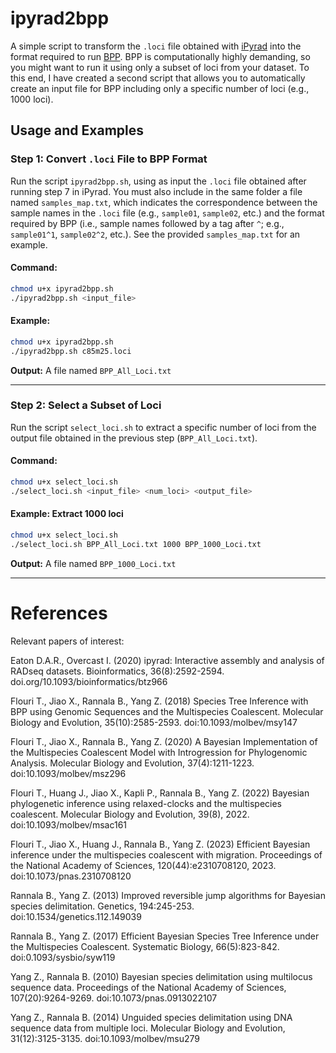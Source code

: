 # ipyrad2bpp

A simple script to transform the `.loci` file obtained with [iPyrad](https://github.com/dereneaton/ipyrad) into the format required to run [BPP](https://github.com/bpp/bpp). BPP is computationally highly demanding, so you might want to run it using only a subset of loci from your dataset. To this end, I have created a second script that allows you to automatically create an input file for BPP including only a specific number of loci (e.g., 1000 loci).

## Usage and Examples

### Step 1: Convert `.loci` File to BPP Format

Run the script `ipyrad2bpp.sh`, using as input the `.loci` file obtained after running step 7 in iPyrad. You must also include in the same folder a file named `samples_map.txt`, which indicates the correspondence between the sample names in the `.loci` file (e.g., `sample01`, `sample02`, etc.) and the format required by BPP (i.e., sample names followed by a tag after `^`; e.g., `sample01^1`, `sample02^2`, etc.). See the provided `samples_map.txt` for an example.

#### Command:

```bash
chmod u+x ipyrad2bpp.sh
./ipyrad2bpp.sh <input_file>
```

#### Example:

```bash
chmod u+x ipyrad2bpp.sh
./ipyrad2bpp.sh c85m25.loci
```

**Output:** A file named `BPP_All_Loci.txt`

---

### Step 2: Select a Subset of Loci

Run the script `select_loci.sh` to extract a specific number of loci from the output file obtained in the previous step (`BPP_All_Loci.txt`).

#### Command:

```bash
chmod u+x select_loci.sh
./select_loci.sh <input_file> <num_loci> <output_file>
```

#### Example: Extract 1000 loci

```bash
chmod u+x select_loci.sh
./select_loci.sh BPP_All_Loci.txt 1000 BPP_1000_Loci.txt
```

**Output:** A file named `BPP_1000_Loci.txt`

---

# References

Relevant papers of interest:

Eaton D.A.R., Overcast I. (2020) ipyrad: Interactive assembly and analysis of RADseq datasets. Bioinformatics, 36(8):2592-2594. doi.org/10.1093/bioinformatics/btz966

Flouri T., Jiao X., Rannala B., Yang Z. (2018) Species Tree Inference with BPP using Genomic Sequences and the Multispecies Coalescent. Molecular Biology and Evolution, 35(10):2585-2593. doi:10.1093/molbev/msy147

Flouri T., Jiao X., Rannala B., Yang Z. (2020) A Bayesian Implementation of the Multispecies Coalescent Model with Introgression for Phylogenomic Analysis. Molecular Biology and Evolution, 37(4):1211-1223. doi:10.1093/molbev/msz296

Flouri T., Huang J., Jiao X., Kapli P., Rannala B., Yang Z. (2022) Bayesian phylogenetic inference using relaxed-clocks and the multispecies coalescent. Molecular Biology and Evolution, 39(8), 2022. doi:10.1093/molbev/msac161

Flouri T., Jiao X., Huang J., Rannala B., Yang Z. (2023) Efficient Bayesian inference under the multispecies coalescent with migration. Proceedings of the National Academy of Sciences, 120(44):e2310708120, 2023. doi:10.1073/pnas.2310708120

Rannala B., Yang Z. (2013) Improved reversible jump algorithms for Bayesian species delimitation. Genetics, 194:245-253. doi:10.1534/genetics.112.149039

Rannala B., Yang Z. (2017) Efficient Bayesian Species Tree Inference under the Multispecies Coalescent. Systematic Biology, 66(5):823-842. doi:0.1093/sysbio/syw119

Yang Z., Rannala B. (2010) Bayesian species delimitation using multilocus sequence data. Proceedings of the National Academy of Sciences, 107(20):9264-9269. doi:10.1073/pnas.0913022107

Yang Z., Rannala B. (2014) Unguided species delimitation using DNA sequence data from multiple loci. Molecular Biology and Evolution, 31(12):3125-3135. doi:10.1093/molbev/msu279
